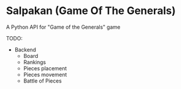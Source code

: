 # Salpakan (Game Of The Generals)
A Python API for "Game of the Generals" game


TODO:
- Backend
 	- Board
 	- Rankings
 	- Pieces placement
 	- Pieces movement
 	- Battle of Pieces
